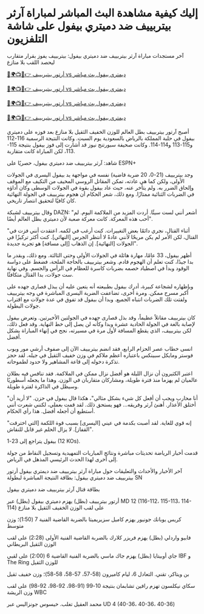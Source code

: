 # إليك كيفية مشاهدة البث المباشر لمباراة آرثر بيتربييف ضد دميتري بيفول على شاشة التلفزيون #

آخر مستجدات مباراة آرثر بيتربييف ضد دميتري بيفول: بيتربييف يفوز بقرار متقارب ليحصد اللقب بلا منازع

[🔴🌍📺📱👉 أرتور بيتيربييف vs ديمتري بيفول بث مباشر](https://t.co/ek0bR5EwtU)

[🔴🌍📺📱👉 أرتور بيتيربييف vs ديمتري بيفول بث مباشر](https://t.co/ek0bR5EwtU)

[🔴🌍📺📱👉 أرتور بيتيربييف vs ديمتري بيفول بث مباشر](https://t.co/ek0bR5EwtU)

[🔴🌍📺📱👉 أرتور بيتيربييف vs ديمتري بيفول بث مباشر](https://t.co/ek0bR5EwtU)

أصبح آرتور بيتربييف بطل العالم للوزن الخفيف الثقيل بلا منازع بعد فوزه على دميتري بيفول في حلبة المملكة بالرياض بالسعودية يوم السبت. وكانت النتيجة الرسمية 116-112 و115-113 و114-114. وكانت صحيفة سبورتنج نيوز قد أشارت إلى فوز بيفول بنتيجة 115-113، لكن المباراة كانت متقاربة.

شاهد: آرثر بيتربييف ضد دميتري بيفول، حصريًا على ESPN+

وجد بيتربييف (21-0، 20 ضربة قاضية) نفسه في مواجهة يد بيفول اليسرى في الجولات الأولى، ولكن كما هي عادته، تمكن المقاتل الروسي المخيف من التكيف مع الموقف وإلحاق الضرر به. ولم يتأخر عنه، حيث عاد بيفول بقوة في الجولات الوسطى وكان أداؤه في الضربات الثنائية ممتازًا. ومع ذلك، شعر الحكام أن هجوم بيتربييف في الجولة النهائية كان كافيًا لتحقيق انتصار تاريخي.

وقال بيتربييف لشبكة DAZN: "أشعر أنني لست سيئًا. أردت المزيد من الملاكمة اليوم. لم أحب هذه المعركة. كانت معركة صعبة لأن دميتري بطل العالم أيضًا".

"أثناء القتال، نجري دائمًا بعض التغييرات. كنت أرغب في لكمه. اعتقدت أنني فزت في القتال، لكن الأمر لم يكن مريحًا لأنني عادةً لا أنتظر الجرس [النهائي]. كنت أكثر تركيزًا في الجولات [النهائية]. إن الذهاب [إلى مسافة] هو تجربة جديدة".

أظهر بيفول، 33 عامًا، مهارة هائلة في الجولات الأولى وحتى الثالثة. ومع ذلك، وبقدر ما بدا جيدًا، كنت تعلم أن الهجوم قادم. وشعر بيتربييف بالحاجة الملحة، فضغط على دواسة الوقود وبدأ في اصطياد خصمه بضربات كاسرة للعظام في الرأس والجسم. وفي نهاية ست جولات، بدا القتال متكافئًا.

وبإظهاره لشجاعة كبيرة، أدرك بيفول بطبيعته أنه يتعين عليه أن يبذل قصارى جهده على أكبر مسرح ممكن. ومرة ​​أخرى، تضاعفت الضربة اليسرى المباشرة في وجه بيتربييف ولفتت تلك الضربات انتباه الجميع. وبدا أن بيفول قد تفوق في عدة جولات مع اقتراب جولات البطولة.

كان بيتربييف مقاتلاً عظيماً، وقد بذل قصارى جهده في الجولتين الأخيرتين. وتعرض بيفول لإصابة بالغة في الجولة الحادية عشرة وبدا وكأنه لن يصل إلى خط النهاية. وقد فعل ذلك، لكن بيتربييف، الذي يقطع المسافة لأول مرة في مسيرته، نجح في إنهاء المباراة بشكل أفضل.

انسى خطاب عصر الحزام الرابع، فقد انضم بيتربييف الآن إلى صفوف أرشي مور وبوب فوستر ومايكل سبينكس باعتباره أعظم ملاكم في وزن خفيف الثقيل في جيله. لقد حجز تذكرة دخوله إلى قاعة المشاهير ولا حدود لطموحاته.

اعتبر الكثيرون أن نزال الليلة هو أفضل نزال ممكن في الملاكمة. فقد تنافس فيه بطلان عالميان لم يهزما منذ فترة طويلة، ومشاركان متقاربان في الوزن. وهذا ما يجعله أسطوريًا وسيظل في الذاكرة لفترة طويلة.

"أنا محارب ويجب أن أفعل كل شيء بشكل مثالي"، هكذا قال بيفول في حزن. "لا أريد أن أختلق الأعذار. أهنئ آرثر وفريقه... فهو يستحق ذلك. لقد قمت بعملي، لكنني شعرت أنني أستطيع أن أجعله أفضل. هذا رأي الحكام.

"إنه قوي للغاية. لقد أصبت بكدمة في عيني [اليسرى] بسبب قوة اللكمة [التي اخترقت القفاز]. لا يزال الحلم غير قابل للنقاش".

بيفول يتراجع إلى 23-1 (12 KOs).

قدمت أخبار الرياضة تحديثات مباشرة ونتائج المباريات التمهيدية وتسجيل النقاط من جولة إلى أخرى لهذا الحدث الرئيسي المذهل في الرياض.

آخر الأخبار والأحداث والتعليقات حول مباراة آرثر بيتربييف ضد ديمتري بيفول أرتور بيتربييف ضد دميتري بيفول: بطاقة النتيجة المباشرة لبطولة SN

بطاقة قتال آرثر بيتربييف ضد دميتري بيفول

أرتور بيتربييف (بطل) يهزم دميتري بيفول (بطل) عبر MD 12 (116-112، 115-113، 114-114) على لقب الوزن الخفيف الثقيل بلا منازع

كريس يوبانك جونيور يهزم كاميل سزيريميتا بالضربة القاضية الفنية 7 (1:50)؛ وزن متوسط

فابيو واردلي (بطل) يهزم فريزر كلارك بالضربة القاضية الفنية الأولى (2:28) على لقب الوزن الثقيل البريطاني

جاي أوبيتايا (بطل) يهزم جاك ماسي بالضربة الفنية القاضية 6 (2:00) على لقبي IBF و The Ring للوزن الثقيل

بن ويتاكر، تقني. التعادل 6، ليام كاميرون (58-57، 57-58، 58-58)؛ وزن خفيف ثقيل

سكاي نيكلسون تهزم رافين تشابمان بنتيجة 10-99 (91-98، 92-98، 92-98) على لقب وزن الريشة WBC

محمد العقيل تغلب. خيسوس جونزاليس عبر UD 4 (40-36، 40-36، 40-36)
